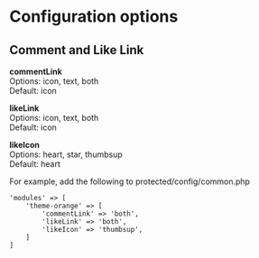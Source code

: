 # Configuration options
## Comment and Like Link
**commentLink**  
Options: icon, text, both  
Default: icon

**likeLink**  
Options: icon, text, both  
Default: icon

**likeIcon**  
Options: heart, star, thumbsup  
Default: heart



For example, add the following to protected/config/common.php

    'modules' => [
		'theme-orange' => [
			'commentLink' => 'both',
			'likeLink' => 'both',
			'likeIcon' => 'thumbsup',
		]
    ]
